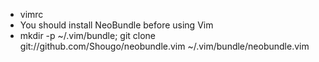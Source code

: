 * vimrc
 * You should install NeoBundle before using Vim
 * mkdir -p ~/.vim/bundle; git clone git://github.com/Shougo/neobundle.vim ~/.vim/bundle/neobundle.vim
